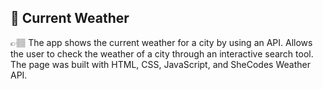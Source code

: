 ## 📍 Current Weather 
👉🏽 The app shows the current weather for a city by using an API. Allows the user to check the weather of a city through an interactive search tool. </br> 
The page was built with HTML, CSS, JavaScript, and SheCodes Weather API.

